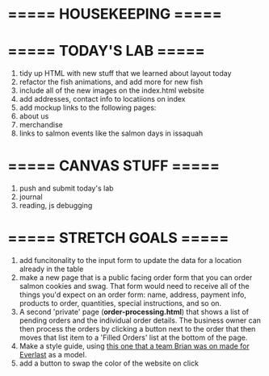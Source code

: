 # ===== HOUSEKEEPING =====
 
# ===== TODAY'S LAB =====
1. tidy up HTML with new stuff that we learned about layout today
0. refactor the fish animations, and add more for new fish
1. include all of the new images on the index.html website
2. add addresses, contact info to locatiions on index
3. add mockup links to the following pages:
  1. about us
  2. merchandise
  3. links to salmon events like the salmon days in issaquah

# ===== CANVAS STUFF =====
1. push and submit today's lab
2. journal
3. reading, js debugging  

# ===== STRETCH GOALS =====
1. add funcitonality to the input form to update the data for a location already in the table
2. make a new page that is a public facing order form that you can order salmon cookies and swag. That form would need to receive all of the things you'd expect on an order form: name, address, payment info, products to order, quantities, special instructions, and so on.
3. A second 'private' page (**order-processing.html**) that shows a list of pending orders and the individual order details. The business owner can then process the orders by clicking a button next to the order that then moves that list item to a 'Filled Orders' list at the bottom of the page.
4. Make a style guide, using [this one that a team Brian was on made for Everlast](http://everlast.com/style-guide) as a model.
5. add a button to swap the color of the website on click
